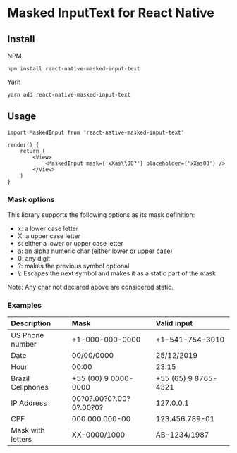 # Masked InputText for React Native

## Install
NPM
```
npm install react-native-masked-input-text 
```

Yarn
```
yarn add react-native-masked-input-text
```

## Usage

```tsx
import MaskedInput from 'react-native-masked-input-text'

render() {
    return (
        <View>
            <MaskedInput mask={'xXas\\00?'} placeholder={'xXas00'} />
        </View>
    )
}
```

### Mask options
This library supports the following options as its mask definition:

* x: a lower case letter
* X: a upper case letter
* s: either a lower or upper case letter
* a: an alpha numeric char (either lower or upper case)
* 0: any digit
* ?: makes the previous symbol optional
* \\: Escapes the next symbol and makes it as a static part of the mask

Note: Any char not declared above are considered static.

### Examples

| Description           | Mask                    | Valid input           |
|:----------------------|:------------------------|:----------------------|
| US Phone number       | +1-000-000-0000         |+1-541-754-3010        |
| Date                  | 00/00/0000              | 25/12/2019            |
| Hour                  | 00:00                   | 23:15                 |
| Brazil Cellphones     | +55 (00) 9 0000-0000    | +55 (65) 9 8765-4321  |
| IP Address            | 00?0?.00?0?.00?0?.00?0? | 127.0.0.1             |
| CPF                   | 000.000.000-00          | 123.456.789-01        |
| Mask with letters     | XX-0000/1000            | AB-1234/1987          |